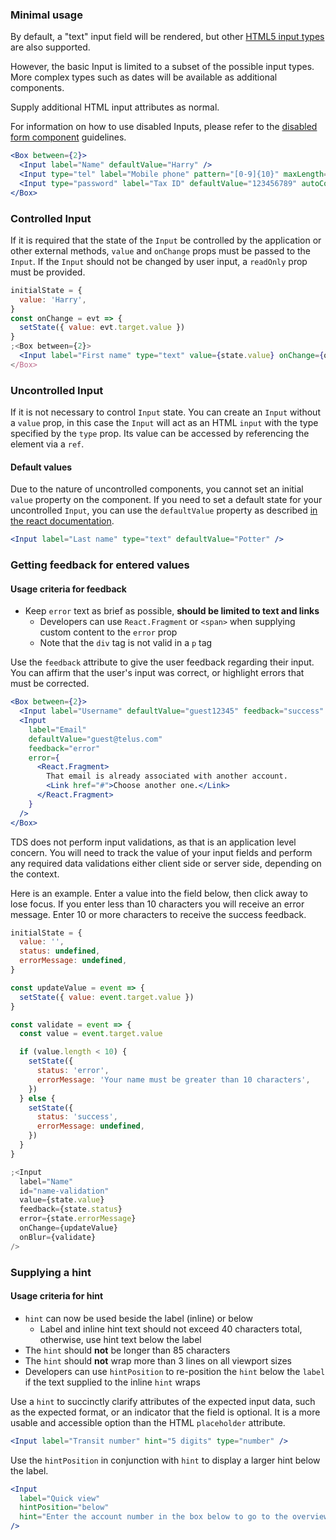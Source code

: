 ### Minimal usage

By default, a "text" input field will be rendered, but other
[HTML5 input types](https://developer.mozilla.org/en-US/docs/Web/HTML/Element/input#Form_%3Cinput%3E_types)
are also supported.

However, the basic Input is limited to a subset of the possible input types. More complex types such as dates
will be available as additional components.

Supply additional HTML input attributes as normal.

For information on how to use disabled Inputs, please refer to the [disabled form component](#form-disabled-state) guidelines.

```jsx
<Box between={2}>
  <Input label="Name" defaultValue="Harry" />
  <Input type="tel" label="Mobile phone" pattern="[0-9]{10}" maxLength="10" />
  <Input type="password" label="Tax ID" defaultValue="123456789" autoComplete="on" />
</Box>
```

### Controlled Input

If it is required that the state of the `Input` be controlled by the application or other external methods, `value` and `onChange` props must be passed to the `Input`. If the `Input` should not be changed by user input, a `readOnly` prop must be provided.

```jsx
initialState = {
  value: 'Harry',
}
const onChange = evt => {
  setState({ value: evt.target.value })
}
;<Box between={2}>
  <Input label="First name" type="text" value={state.value} onChange={onChange} />
</Box>
```

### Uncontrolled Input

If it is not necessary to control `Input` state. You can create an `Input` without a `value` prop, in this case the `Input` will act as an HTML `input` with the type specified by the `type` prop. Its value can be accessed by referencing the element via a `ref`.

#### Default values

Due to the nature of uncontrolled components, you cannot set an initial `value` property on the component. If you need to set a default state for your uncontrolled `Input`, you can use the `defaultValue` property as described [in the react documentation](https://reactjs.org/docs/uncontrolled-components.html#default-values).

```jsx
<Input label="Last name" type="text" defaultValue="Potter" />
```

### Getting feedback for entered values

#### Usage criteria for feedback

- Keep `error` text as brief as possible, **should be limited to text and links**
  - Developers can use `React.Fragment` or `<span>` when supplying custom content to the `error` prop
  - Note that the `div` tag is not valid in a `p` tag

Use the `feedback` attribute to give the user feedback regarding their input. You can affirm that the user's input
was correct, or highlight errors that must be corrected.

```jsx
<Box between={2}>
  <Input label="Username" defaultValue="guest12345" feedback="success" />
  <Input
    label="Email"
    defaultValue="guest@telus.com"
    feedback="error"
    error={
      <React.Fragment>
        That email is already associated with another account.
        <Link href="#">Choose another one.</Link>
      </React.Fragment>
    }
  />
</Box>
```

TDS does not perform input validations, as that is an application level concern. You will need to track the value of your
input fields and perform any required data validations either client side or server side, depending on the context.

Here is an example. Enter a value into the field below, then click away to lose focus. If you enter less than 10
characters you will receive an error message. Enter 10 or more characters to receive the success feedback.

```jsx
initialState = {
  value: '',
  status: undefined,
  errorMessage: undefined,
}

const updateValue = event => {
  setState({ value: event.target.value })
}

const validate = event => {
  const value = event.target.value

  if (value.length < 10) {
    setState({
      status: 'error',
      errorMessage: 'Your name must be greater than 10 characters',
    })
  } else {
    setState({
      status: 'success',
      errorMessage: undefined,
    })
  }
}

;<Input
  label="Name"
  id="name-validation"
  value={state.value}
  feedback={state.status}
  error={state.errorMessage}
  onChange={updateValue}
  onBlur={validate}
/>
```

### Supplying a hint

#### Usage criteria for hint

- `hint` can now be used beside the label (inline) or below
  - Label and inline hint text should not exceed 40 characters total, otherwise, use hint text below the label
- The `hint` should **not** be longer than 85 characters
- The `hint` should **not** wrap more than 3 lines on all viewport sizes
- Developers can use `hintPosition` to re-position the `hint` below the `label` if the text supplied to the inline `hint` wraps

Use a `hint` to succinctly clarify attributes of the expected input data, such as the expected format, or an indicator
that the field is optional. It is a more usable and accessible option than the HTML `placeholder` attribute.

```jsx
<Input label="Transit number" hint="5 digits" type="number" />
```

Use the `hintPosition` in conjunction with `hint` to display a larger hint below the label.

```jsx
<Input
  label="Quick view"
  hintPosition="below"
  hint="Enter the account number in the box below to go to the overview page for that account."
/>
```
